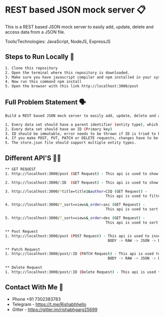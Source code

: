 # REST based JSON mock server :clipboard:
This is a REST based JSON mock server to easily add, update, delete and access data from a JSON file.

Tools/Technologies: JavaScript, NodeJS, ExpressJS

## Steps to Run Locally :scroll:
```sh
1. Clone this repository
2. Open the terminal where this repository is downloaded.
3. Make sure you have javascript compiler and npm installed in your system.
4. Now run this command npm install
5. Open the browser with this link http://localhost:3000/post
```

## Full Problem Statement :speaking_head:
```sh
Build a REST based JSON mock server to easily add, update, delete and access data from a JSON file.

1. Every data set should have a parent identifier (entity type), which will be used in the GET APIs.
2. Every data set should have an ID (Primary key)
3. ID should be immutable, error needs to be thrown if ID is tried to be mutated.
4. If you make POST, PUT, PATCH or DELETE requests, changes have to be automatically saved to store.json.
5. The store.json file should support multiple entity types.
```

## Different API'S :woman_teacher:
```sh
** GET REQUEST
1. http://localhost:3000/post (GET Request) - This api is used to show the data that is present in JSON file

2. http://localhost:3000/:ID  (GET Request) - This api is used to show the particular json data which has id = ID

3. http://localhost:3000/?title=title1&author=CIQ (GET Request) - 
                                              This api is used to filter the json data which has title = title1 and author = CIQ

4. http://localhost:3000/?_sort=views&_order=asc (GET Request) - 
                                              This api is used to sort the json data according to the _sort parameter ascending

5. http://localhost:3000/?_sort=views&_order=des (GET Request) - 
                                              This api is used to sort the json data according to the _sort parameter descending

** Post Request
1. http://localhost:3000/post (POST Request) - This api is used to insert data in the JSON File. We have to give input in postman as
                                               BODY -> RAW -> JSON -> DATA 

** Patch Request
1. http://localhost:3000/post/:ID (PATCH Request) - This api is used to make changes in JSON data. We have to insert ID and change data in 
                                               BODY -> RAW -> JSON -> DATA
                   
** Delete Request                   
1. http://localhost:3000/post/:ID (Delete Request) - This api is used to delete the data from JSON file which has ID = ID                                                                    
```
## Contact With Me :busts_in_silhouette:

- Phone +91 7302383783
- Telegram - https://t.me/Rishabhhello
- Gitter - https://gitter.im/rishabhgarg25699

